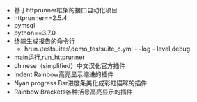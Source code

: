 - 基于httprunner框架的接口自动化项目
- httprunner==2.5.4
- pymsql
- python==3.7.0
- 终端生成报告的命令行
  - hrun.\testsuites\demo_testsuite_c.yml - -log - level debug
- main运行,run_httprunner
- chinese（simplified）中文汉化官方插件
- Indent Rainbow高亮显示缩进的插件
- Nyan progress Bar进度条美化成彩虹猫咪的插件
- Rainbow Brackets各种括号高亮显示的插件
